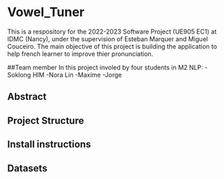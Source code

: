 # Vowel_Tuner
This is a respository for the 2022-2023 Software Project (UE905 EC1) at IDMC (Nancy), under the supervision of Esteban Marquer and Miguel Couceiro. The main objective of this project is building the application to help french learner to improve thier pronunciation. 

##Team member
In this project involed by four students in M2 NLP:
-Soklong HIM
-Nora Lin
-Maxime
-Jorge

## Abstract

## Project Structure

## Install instructions

## Datasets
